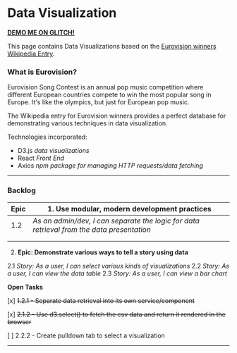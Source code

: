 # Data Visualization

[ **DEMO ME ON GLITCH!**](https://dataviz-with-react-and-d3.glitch.me)

This page contains Data Visualizations based on the [Eurovision winners Wikipedia Entry](https://en.wikipedia.org/wiki/List_of_Eurovision_Song_Contest_winners).

### What is Eurovision?

Eurovision Song Contest is an annual pop music competition where different European countries compete to win the most popular song in Europe.
It's like the olympics, but just for European pop music.

The Wikipedia entry for Eurovision winners provides a perfect database for demonstrating various techniques in data visualization.

Technologies incorporated:

- D3.js _data visualizations_
- React _Front End_
- Axios _npm package for managing HTTP requests/data fetching_

---

### Backlog

| Epic | 1. Use modular, modern development practices                                              |
| ---- | ----------------------------------------------------------------------------------------- |
| 1.2  | _As an admin/dev, I can separate the logic for data retrieval from the data presentation_ |
|      |                                                                                           |
|      |                                                                                           |

2. **Epic: Demonstrate various ways to tell a story using data**

2.1 _Story: As a user, I can select various kinds of visualizations_
2.2 _Story: As a user, I can view the data table_
2.3 _Story: As a user, I can view a bar chart_

**Open Tasks**

[x] ~~1.2.1 - Separate data retrieval into its own service/component~~

[x] ~~2.1.2 - Use d3.select() to fetch the csv data and return it rendered in the browser~~

[ ] 2.2.2 - Create pulldown tab to select a visualization

---
